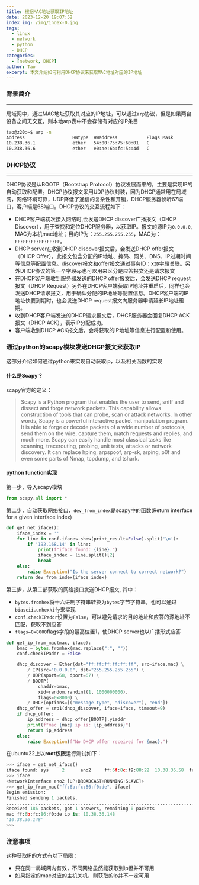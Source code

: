 ```yaml
---
title: 根据MAC地址获取IP地址
date: 2023-12-20 19:07:52
index_img: /img/index-0.jpg
tags:
  - linux
  - network
  - python
  - DHCP
categories:
  - [network, DHCP]
author: Tao
excerpt: 本文介绍如何利用DHCP协议来获取MAC地址对应的IP地址
---
```

### 背景简介
---
局域网中，通过MAC地址获取其对应的IP地址，可以通过`arp`协议，但是如果两台设备之间无交互，则本地arp表中不会存储有对应的IP条目
```bash
tao@z20:~$ arp -n
Address                  HWtype  HWaddress           Flags Mask            Iface
10.238.36.1              ether   54:00:75:75:60:01   C                     eno2
10.238.36.6              ether   e0:ae:6b:fc:5c:4d   C                     eno2
```

### DHCP协议
---
DHCP协议是从BOOTP（Bootstrap Protocol）协议发展而来的，主要是实现IP的自动获取和配置。DHCP协议报文采用UDP协议封装，因为DHCP通常用在局域网，网络环境可靠，UDP降低了通信的复杂性和开销，DHCP服务器侦听67端口，客户端是68端口。DHCP协议的交互流程如下：
- DHCP客户端初次接入网络时,会发送DHCP discover广播报文（DHCP Discover），用于查找和定位DHCP服务器，以获取IP。报文的源IP为`0.0.0.0`, MAC为本机mac地址；目的IP为：`255.255.255.255`，MAC为：`FF:FF:FF:FF:FF:FF`。
- DHCP server在收到DHCP discover报文后，会发送DHCP offer报文（DHCP Offer），此报文包含分配的IP地址、掩码、网关、DNS、IP过期时间等信息等配置信息。discover报文和offer报文通过事务ID：`XID`字段关联。另外DHCP协议的第一个字段`op`也可以用来区分是应答报文还是请求报文
- 在DHCP客户端收到服务器发送的DHCP offer报文后，会发送DHCP request报文（DHCP Request）另外在DHCP客户端获取IP地址并重启后，同样也会发送DHCP请求报文，用于确认分配的IP地址等配置信息。DHCP客户端的IP地址快要到期时，也会发送DHCP request报文向服务器申请延长IP地址租期。
- 收到DHCP客户端发送的DHCP请求报文后，DHCP服务器会回复DHCP ACK报文（DHCP ACK），表示IP分配成功。
- 客户端收到DHCP ACK报文后，会将获取的IP地址等信息进行配置和使用。

### 通过python的scapy模块发送DHCP报文来获取IP
这部分介绍如何通过python来实现自动获取ip，以及相关函数的实现

#### 什么是Scapy？
scapy官方的定义：
> Scapy is a Python program that enables the user to send, sniff and dissect and forge network packets. This capability allows construction of tools that can probe, scan or attack networks.
> In other words, Scapy is a powerful interactive packet manipulation program. It is able to forge or decode packets of a wide number of protocols, send them on the wire, capture them, match requests and replies, and much more. Scapy can easily handle most classical tasks like scanning, tracerouting, probing, unit tests, attacks or network discovery. It can replace hping, arpspoof, arp-sk, arping, p0f and even some parts of Nmap, tcpdump, and tshark.

#### python function实现
第一步，导入scapy模块
```python
from scapy.all import *
```

第二步，自动获取网络接口，`dev_from_index`是scapy中的函数(Return interface for a given interface index)
```python
def get_net_iface():
    iface_index = ''
    for line in conf.ifaces.show(print_result=False).split('\n'):
        if '192.168.14' in line:
            print(f"iface found: {line}.")
            iface_index = line.split()[2]
            break
    else:
        raise Exception("Is the server connect to correct network?")
    return dev_from_index(iface_index)
```

第三步，从第二部获取的网络接口发送DHCP报文, 其中：
- `bytes.fromhex`将十六进制字符串转换为`bytes`字节字符串，也可以通过`biascii.unhexkify`来实现
- `conf.checkIPaddr`设置为`False`，可以避免请求的目的地址和应答的源地址不匹配，获取不到应答
- `flags=0x8000`flags字段的最高位置1，使DHCP server也以广播形式应答

```python
def get_ip_from_mac(mac, iface):
    bmac = bytes.fromhex(mac.replace(":", ""))
    conf.checkIPaddr = False

    dhcp_discover = Ether(dst="ff:ff:ff:ff:ff:ff", src=iface.mac) \
        / IP(src="0.0.0.0", dst="255.255.255.255") \
        / UDP(sport=68, dport=67) \
        / BOOTP(
            chaddr=bmac,
            xid=random.randint(1, 1000000000),
            flags=0x8000) \
        / DHCP(options=[("message-type", "discover"), "end"])
    dhcp_offer = srp1(dhcp_discover, iface=iface, timeout=9)
    if dhcp_offer:
        ip_address = dhcp_offer[BOOTP].yiaddr
        print(f"mac {mac} ip is: {ip_address}")
        return ip_address
    else:
        raise Exception(f"No DHCP offer received for {mac}.")
```

在ubuntu22上以**root权限**运行测试如下：
```python
>>> iface = get_net_iface()
iface found: sys     2      eno2     ff:6f:8c:f9:88:22  10.38.36.58  fe80::3304:c53b:493e:2f97.
>>> iface
<NetworkInterface eno2 [UP+BROADCAST+RUNNING+SLAVE]>
>>> get_ip_from_mac("ff:6b:fc:86:f0:de", iface)
Begin emission:
Finished sending 1 packets.
.........................................................................................................................................................................................*
Received 186 packets, got 1 answers, remaining 0 packets
mac ff:6b:fc:86:f0:de ip is: 10.38.36.148
'10.38.36.148'
>>>
```

### 注意事项
这种获取IP的方式有以下局限：
- 只在同一局域网内有效，不同网络虽然能获取到ip但并不可用
- 如果指定的mac对应的主机关机，则获取的ip并不一定可用
